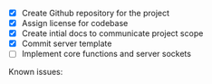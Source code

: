 - [x] Create Github repository for the project
- [x] Assign license for codebase
- [x] Create intial docs to communicate project scope
- [x] Commit server template
- [ ] Implement core functions and server sockets

Known issues:

